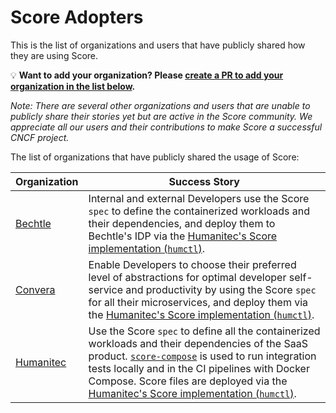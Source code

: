 # Score Adopters

This is the list of organizations and users that have publicly shared how they are using Score.

💡 **Want to add your organization? Please [create a PR to add your organization in the list below](https://github.com/score-spec/spec/edit/main/ADOPTERS.md).**

_Note: There are several other organizations and users that are unable to publicly share their stories yet but are active in the Score community. We appreciate all our users and their contributions to make Score a successful CNCF project._

The list of organizations that have publicly shared the usage of Score:

| Organization                        | Success Story |
|:------------------------------------|---------------|
| [Bechtle](https://www.bechtle.com/) | Internal and external Developers use the Score `spec` to define the containerized workloads and their dependencies, and deploy them to Bechtle's IDP via the [Humanitec's Score implementation (`humctl`)](https://humanitec.com/products/score). |
| [Convera](https://convera.com/)     | Enable Developers to choose their preferred level of abstractions for optimal developer self-service and productivity by using the Score `spec` for all their microservices, and deploy them via the [Humanitec's Score implementation (`humctl`)](https://humanitec.com/products/score). |
| [Humanitec](https://humanitec.com)  | Use the Score `spec` to define all the containerized workloads and their dependencies of the SaaS product. [`score-compose`](https://docs.score.dev/docs/score-implementation/score-compose/) is used to run integration tests locally and in the CI pipelines with Docker Compose. Score files are deployed via the [Humanitec's Score implementation (`humctl`)](https://humanitec.com/products/score). |
<!-- append the line below to the table
| [name](URL) | brief description of how you are using Score |
-->
